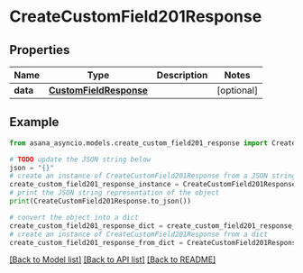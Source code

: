 # CreateCustomField201Response


## Properties

Name | Type | Description | Notes
------------ | ------------- | ------------- | -------------
**data** | [**CustomFieldResponse**](CustomFieldResponse.md) |  | [optional] 

## Example

```python
from asana_asyncio.models.create_custom_field201_response import CreateCustomField201Response

# TODO update the JSON string below
json = "{}"
# create an instance of CreateCustomField201Response from a JSON string
create_custom_field201_response_instance = CreateCustomField201Response.from_json(json)
# print the JSON string representation of the object
print(CreateCustomField201Response.to_json())

# convert the object into a dict
create_custom_field201_response_dict = create_custom_field201_response_instance.to_dict()
# create an instance of CreateCustomField201Response from a dict
create_custom_field201_response_from_dict = CreateCustomField201Response.from_dict(create_custom_field201_response_dict)
```
[[Back to Model list]](../README.md#documentation-for-models) [[Back to API list]](../README.md#documentation-for-api-endpoints) [[Back to README]](../README.md)


